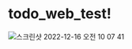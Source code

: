 # todo_web_test!

![스크린샷 2022-12-16 오전 10 07 41](https://user-images.githubusercontent.com/67542755/207998936-5f94215c-1513-4f36-804b-77add560a331.png)
